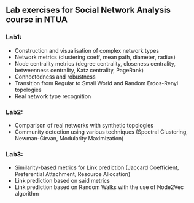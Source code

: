 ## Lab exercises for Social Network Analysis course in NTUA

### Lab1:
* Construction and visualisation of complex network types
* Network metrics (clustering coeff, mean path, diameter, radius)
* Node centrality metrics (degree centrality, closeness centrality, betweenness centrality, Katz centrality, PageRank)
* Connectedness and robustness
* Transition from Regular to Small World and Random Erdos-Renyi topologies
* Real network type recognition

### Lab2:
* Comparison of real networks with synthetic topologies
* Community detection using various techniques (Spectral Clustering, Newman-Girvan, Modularity Maximization)

### Lab3:
* Similarity-based metrics for Link prediction (Jaccard Coefficient, Preferential Attachment, Resource Allocation)
* Link prediction based on said metrics
* Link prediction based on Random Walks with the use of Node2Vec algorithm
